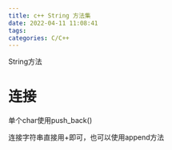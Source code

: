 ```yaml
---
title: c++ String 方法集
date: 2022-04-11 11:08:41
tags:
categories: C/C++
---
```


String方法

<!--more-->

# 连接

单个char使用push_back()

连接字符串直接用+即可，也可以使用append方法

